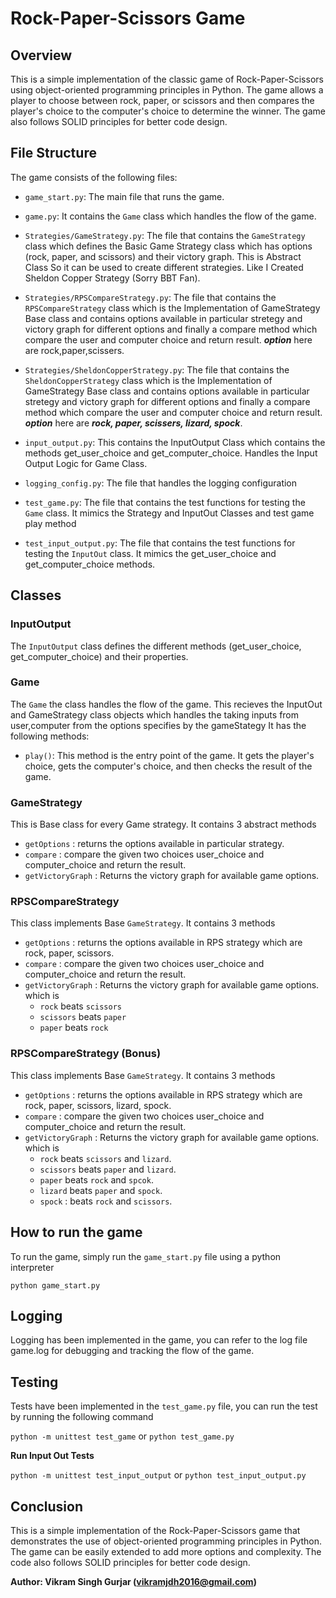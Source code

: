 **Rock-Paper-Scissors Game**
============================

**Overview**
------------

This is a simple implementation of the classic game of Rock-Paper-Scissors using object-oriented programming principles in Python. The game allows a player to choose between rock, paper, or scissors and then compares the player's choice to the computer's choice to determine the winner. The game also follows SOLID principles for better code design.

**File Structure**
------------------

The game consists of the following files:

*   `game_start.py`: The main file that runs the game.

*   `game.py`: It contains the `Game` class which handles the flow of the game.
    
*   `Strategies/GameStrategy.py`: The file that contains the `GameStrategy` class which defines the Basic Game Strategy class which has  options (rock, paper, and scissors) and their victory graph. This is Abstract Class So it can be used to create different strategies. Like I Created Sheldon Copper Strategy (Sorry BBT Fan).

*   `Strategies/RPSCompareStrategy.py`: The file that contains the `RPSCompareStrategy` class which is the Implementation of GameStrategy Base class and contains options available in particular stretegy and victory graph for different options and finally a compare method which compare the user and computer choice and return result. ***option*** here are rock,paper,scissers.

*   `Strategies/SheldonCopperStrategy.py`: The file that contains the `SheldonCopperStrategy` class which is the Implementation of GameStrategy Base class and contains options available in particular stretegy and victory graph for different options and finally a compare method which compare the user and computer choice and return result. ***option*** here are ***rock, paper, scissers, lizard, spock***.
    
* `input_output.py`: This contains the InputOutput Class which contains the methods get_user_choice and get_computer_choice. Handles the Input Output Logic for Game Class.

*   `logging_config.py`: The file that handles the logging configuration
    
*   `test_game.py`: The file that contains the test functions for testing the `Game` class. It mimics the Strategy and InputOut Classes and test game play method

*  `test_input_output.py`: The file that contains the test functions for testing the `InputOut` class. It mimics the get_user_choice and get_computer_choice methods.
    

**Classes**
-----------

### **InputOutput**

The `InputOutput` class defines the different methods (get_user_choice, get_computer_choice) and their properties.

### **Game**

The `Game` the class handles the flow of the game. 
This recieves the InputOut and GameStrategy class objects which handles the taking inputs from user,computer from the options specifies by the gameStategy 
It has the following methods:


*   `play()`: This method is the entry point of the game. It gets the player's choice, gets the computer's choice, and then checks the result of the game.


### **GameStrategy**
This is Base class for every Game strategy.
It contains 3 abstract methods
* `getOptions` : returns the options available in particular strategy.
* `compare` : compare the given two choices user_choice and computer_choice and return the result.
* `getVictoryGraph` : Returns the victory graph for available game options.

### **RPSCompareStrategy**
This class implements Base `GameStrategy`.
It contains 3 methods
* `getOptions` : returns the options available in RPS strategy which are rock, paper, scissors.
* `compare` : compare the given two choices user_choice and computer_choice and return the result.
* `getVictoryGraph` : Returns the victory graph for available game options. which is
  *  `rock` beats `scissors`
  *  `scissors` beats `paper`
  *  `paper` beats `rock`


### **RPSCompareStrategy (Bonus)**
This class implements Base `GameStrategy`.
It contains 3 methods
* `getOptions` : returns the options available in RPS strategy which are rock, paper, scissors, lizard, spock.
* `compare` : compare the given two choices user_choice and computer_choice and return the result.
* `getVictoryGraph` : Returns the victory graph for available game options. which is
  *  `rock` beats `scissors` and `lizard`.
  *  `scissors` beats `paper` and `lizard`.
  *  `paper` beats `rock` and `spcok`.
  *  `lizard` beats `paper` and `spock`.
  *  `spock` : beats `rock` and `scissors`.





**How to run the game**
-----------------------

To run the game, simply run the `game_start.py` file using a python interpreter


`python game_start.py`

**Logging**
-----------

Logging has been implemented in the game, you can refer to the log file game.log for debugging and tracking the flow of the game.

**Testing**
-----------

Tests have been implemented in the `test_game.py` file, you can run the test by running the following command

`python -m unittest test_game` or `python test_game.py`

**Run Input Out Tests**

`python -m unittest test_input_output` or `python test_input_output.py`


**Conclusion**
--------------

This is a simple implementation of the Rock-Paper-Scissors game that demonstrates the use of object-oriented programming principles in Python. The game can be easily extended to add more options and complexity. The code also follows SOLID principles for better code design.


**Author: Vikram Singh Gurjar (vikramjdh2016@gmail.com)** 
 